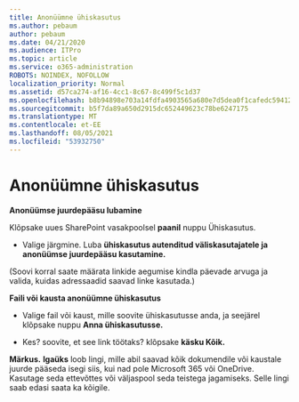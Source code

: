 ```yaml
---
title: Anonüümne ühiskasutus
ms.author: pebaum
author: pebaum
ms.date: 04/21/2020
ms.audience: ITPro
ms.topic: article
ms.service: o365-administration
ROBOTS: NOINDEX, NOFOLLOW
localization_priority: Normal
ms.assetid: d57ca274-af16-4cc1-8c67-8c499f5c1d37
ms.openlocfilehash: b8b94898e703a14fdfa4903565a680e7d5dea0f1cafedc59412d425b4ff9bbb2
ms.sourcegitcommit: b5f7da89a650d2915dc652449623c78be6247175
ms.translationtype: MT
ms.contentlocale: et-EE
ms.lasthandoff: 08/05/2021
ms.locfileid: "53932750"
---
```

# <a name="anonymous-sharing"></a>Anonüümne ühiskasutus

 **Anonüümse juurdepääsu lubamine**
  
Klõpsake uues SharePoint vasakpoolsel **paanil** nuppu Ühiskasutus. 
  
- Valige järgmine. Luba **ühiskasutus autenditud väliskasutajatele ja anonüümse juurdepääsu kasutamine.**
  
(Soovi korral saate määrata linkide aegumise kindla päevade arvuga ja valida, kuidas adressaadid saavad linke kasutada.)
    
 **Faili või kausta anonüümne ühiskasutus**
  
- Valige fail või kaust, mille soovite ühiskasutusse anda, ja seejärel klõpsake nuppu **Anna ühiskasutusse.** 
    
- Kes? soovite, et see link töötaks? klõpsake **käsku Kõik.**
  
 **Märkus.** **Igaüks** loob lingi, mille abil saavad kõik dokumendile või kaustale juurde pääseda isegi siis, kui nad pole Microsoft 365 või OneDrive. Kasutage seda ettevõttes või väljaspool seda teistega jagamiseks. Selle lingi saab edasi saata ka kõigile. 
    

